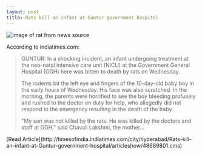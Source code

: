```yaml
---
layout: post
title: Rats kill an infant at Guntur government hospital
---
```


![image of rat from news source](http://timesofindia.indiatimes.com/photo/48689813.cms)

According to indiatimes.com: 
<blockquote>GUNTUR: In a shocking incident, an infant undergoing treatment at the neo-natal intensive care unit (NICU) at the Government General Hospital (GGH) here was bitten to death by rats on Wednesday.



The rodents bit the left eye and fingers of the 10-day-old baby boy in the early hours of Wednesday. His face was also scratched. In the morning, the parents were horrified to see the boy bleeding profusely and rushed to the doctor on duty for help, who allegedly did not respond to the emergency resulting in the death of the baby.



"My son was not killed by the rats. He was killed by the doctors and staff at GGH," said Chavali Lakshmi, the mother...
</blockquote>
[Read Article](http://timesofindia.indiatimes.com/city/hyderabad/Rats-kill-an-infant-at-Guntur-government-hospital/articleshow/48689801.cms)
